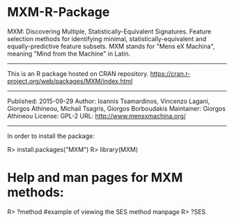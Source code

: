 # MXM-R-Package
MXM: Discovering Multiple, Statistically-Equivalent Signatures.
Feature selection methods for identifying minimal, statistically-equivalent and equally-predictive feature subsets.
MXM stands for "Mens eX Machina", meaning "Mind from the Machine" in Latin.

-----------------------------------------------------------------------------------

This is an R package hosted on CRAN repository.
https://cran.r-project.org/web/packages/MXM/index.html

-----------------------------------------------------------------------------------

Published:	2015-09-29
Author:	Ioannis Tsamardinos, Vincenzo Lagani, Giorgos Athineou, Michail Tsagris, Giorgos Borboudakis
Maintainer:	Giorgos Athineou <athineou at ics.forth.gr>
License:	GPL-2
URL:	http://www.mensxmachina.org/

-----------------------------------------------------------------------------------

In order to install the package: 

R> install.packages("MXM")
R> library(MXM)

# Help and man pages for MXM methods:
R> ?method
#example of viewing the SES method manpage
R> ?SES


